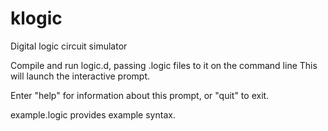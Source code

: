 klogic
===
Digital logic circuit simulator

Compile and run logic.d, passing .logic files to it on the command line
This will launch the interactive prompt.

Enter "help" for information about this prompt, or "quit" to exit.

example.logic provides example syntax.
